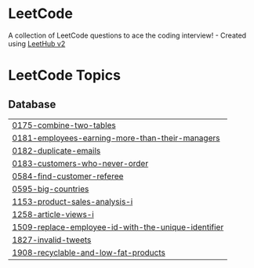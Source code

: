 # LeetCode
A collection of LeetCode questions to ace the coding interview! - Created using [LeetHub v2](https://github.com/arunbhardwaj/LeetHub-2.0)

<!---LeetCode Topics Start-->
# LeetCode Topics
## Database
|  |
| ------- |
| [0175-combine-two-tables](https://github.com/vivekbr4/LeetCode/tree/master/0175-combine-two-tables) |
| [0181-employees-earning-more-than-their-managers](https://github.com/vivekbr4/LeetCode/tree/master/0181-employees-earning-more-than-their-managers) |
| [0182-duplicate-emails](https://github.com/vivekbr4/LeetCode/tree/master/0182-duplicate-emails) |
| [0183-customers-who-never-order](https://github.com/vivekbr4/LeetCode/tree/master/0183-customers-who-never-order) |
| [0584-find-customer-referee](https://github.com/vivekbr4/LeetCode/tree/master/0584-find-customer-referee) |
| [0595-big-countries](https://github.com/vivekbr4/LeetCode/tree/master/0595-big-countries) |
| [1153-product-sales-analysis-i](https://github.com/vivekbr4/LeetCode/tree/master/1153-product-sales-analysis-i) |
| [1258-article-views-i](https://github.com/vivekbr4/LeetCode/tree/master/1258-article-views-i) |
| [1509-replace-employee-id-with-the-unique-identifier](https://github.com/vivekbr4/LeetCode/tree/master/1509-replace-employee-id-with-the-unique-identifier) |
| [1827-invalid-tweets](https://github.com/vivekbr4/LeetCode/tree/master/1827-invalid-tweets) |
| [1908-recyclable-and-low-fat-products](https://github.com/vivekbr4/LeetCode/tree/master/1908-recyclable-and-low-fat-products) |
<!---LeetCode Topics End-->